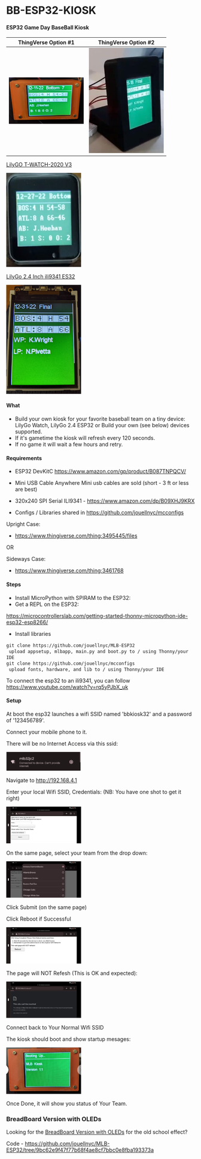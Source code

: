# BB-ESP32-KIOSK

#### ESP32 Game Day BaseBall Kiosk
| ThingVerse Option #1 |ThingVerse Option #2|
| ------------- | ------------- |
| <img src="images/orange.png" width="200"/> | <img src="images/side_view_black.jpg" width="200"/>|


<A HREF="https://www.aliexpress.us/item/3256802898629918.html"> LilyGO T-WATCH-2020 V3 </A>

<img src="images/lily_go_watch.png"  width="200"/>


<A HREF="https://www.tindie.com/products/lilygo/lilygo-ttgo-t4-v13-ili9341-24-inch-lcd-display/"> LilyGo 2.4 Inch ili9341 ES32</A>

<img src="images/lily_24_esp32.png"  width="200"/>


#### What 
- Build your own kiosk for your favorite baseball team on a tiny device:
  LilyGo Watch, LilyGo 2.4 ESP32 or Build your own (see below) devices supported.  
- If it's gametime the kiosk will refresh every 120 seconds.
- If no game it will wait a few hours and retry.


#### Requirements
- ESP32 DevKitC
https://www.amazon.com/gp/product/B087TNPQCV/

- Mini USB Cable
Anywhere Mini usb cables are sold (short - 3 ft or less are best)

- 320x240 SPI Serial ILI9341 - https://www.amazon.com/dp/B09XHJ9KRX

- Configs / Libraries shared in https://github.com/jouellnyc/mcconfigs 

Upright Case:
- https://www.thingiverse.com/thing:3495445/files

OR 

Sideways Case:
- https://www.thingiverse.com/thing:3461768


#### Steps
- Install MicroPython with SPIRAM to the ESP32:
- Get a REPL on the ESP32:

https://microcontrollerslab.com/getting-started-thonny-micropython-ide-esp32-esp8266/

- Install libraries 
```
git clone https://github.com/jouellnyc/MLB-ESP32
 upload appsetup, mlbapp, main.py and boot.py to / using Thonny/your IDE
git clone https://github.com/jouellnyc/mcconfigs
 upload fonts, hardware, and lib to / using Thonny/your IDE
```

To connect the esp32 to an ili9341, you can follow https://www.youtube.com/watch?v=rq5yPJbX_uk

#### Setup
At boot the esp32 launches a wifi SSID named 'bbkiosk32' and a password of '123456789'.

Connect your mobile phone to it.

There will be no Internet Access via this ssid:

<img src="images/2_setup.png" width="200"/>

Navigate to http://192.168.4.1

Enter your local Wifi SSID, Credentials: (NB: You have one shot to get it right)

<img src="images/1_setup.jpg" width="200"/>

On the same page, select your team from the drop down:

<img src="images/3_setup_team.jpg" width="200"/>

Click Submit (on the same page)

Click Reboot if Successful

<img src="images/4_setup_reboot.jpg" width="200"/>

The page will NOT Refesh (This is OK and expected):

<img src="images/5_setup_ok_no_connect.jpg" width="200"/>

Connect back to Your Normal Wifi SSID

The kiosk should boot and show startup mesages:

<img src="images/7_boot.jpg" width="200"/>

Once Done, it will show you status of Your Team.

### BreadBoard Version with OLEDs
Looking for the [BreadBoard Version with OLEDs](README.BREAD.BOARD.md) for the old school effect?

Code - https://github.com/jouellnyc/MLB-ESP32/tree/9bc62e9f47f77b68f4ae8cf7bbc0e8fba193373a
